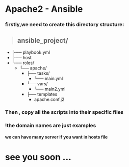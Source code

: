 # Apache2 - Ansible

### firstly,we need to create this directory structure:

> ## ansible_project/
- ├── playbook.yml
- ├── host
- └── roles/
    - └── apache/
        - ├── tasks/
            -  └── main.yml
        - └── vars/
            - └── main2.yml
        - ├── templates
            - apache.conf.j2


### Then , copy all the scripts into their specific files

### !the domain names are just examples 

#### we can have many server if you want in hosts file
 
# **see you soon ...**
